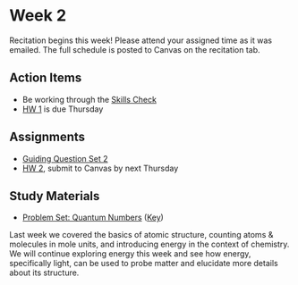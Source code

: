 # Week 2

Recitation begins this week!  Please attend your assigned time as it was emailed.  The full schedule is posted to Canvas on the recitation tab.


## Action Items
- Be working through the [Skills Check](https://courses.ed.science.psu.edu/chem110/skills-check.md)
- [HW 1](https://genchem.science.psu.edu/homework-1-houck) is due Thursday


## Assignments
 
- [Guiding Question Set 2](https://psu.instructure.com/courses/1924663/quizzes/3367082)
- [HW 2](https://genchem.science.psu.edu/homework-2-houck), submit to Canvas by next Thursday

## Study Materials

- [Problem Set: Quantum Numbers](https://media.ed.science.psu.edu/sites/media/ed/files/documents/5_quantum_numbers.pdf) ([Key](https://media.ed.science.psu.edu/sites/media/ed/files/documents/quantum_numbers_key.pdf))


Last week we covered the basics of atomic structure, counting atoms & molecules in mole units, and introducing energy in the context of chemistry.  We will continue exploring energy this week and see how energy, specifically light, can be used to probe matter and elucidate more details about its structure.

<houck-math> </houck-math>